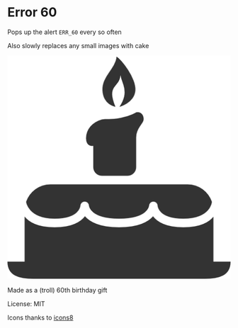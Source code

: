 # Error 60

Pops up the alert `ERR_60` every so often

Also slowly replaces any small images with cake


![](https://github.com/matt-in-a-hat/error-60/raw/master/images/birthday_cake.png)


Made as a (troll) 60th birthday gift

License: MIT

Icons thanks to [icons8](https://icons8.com/)
